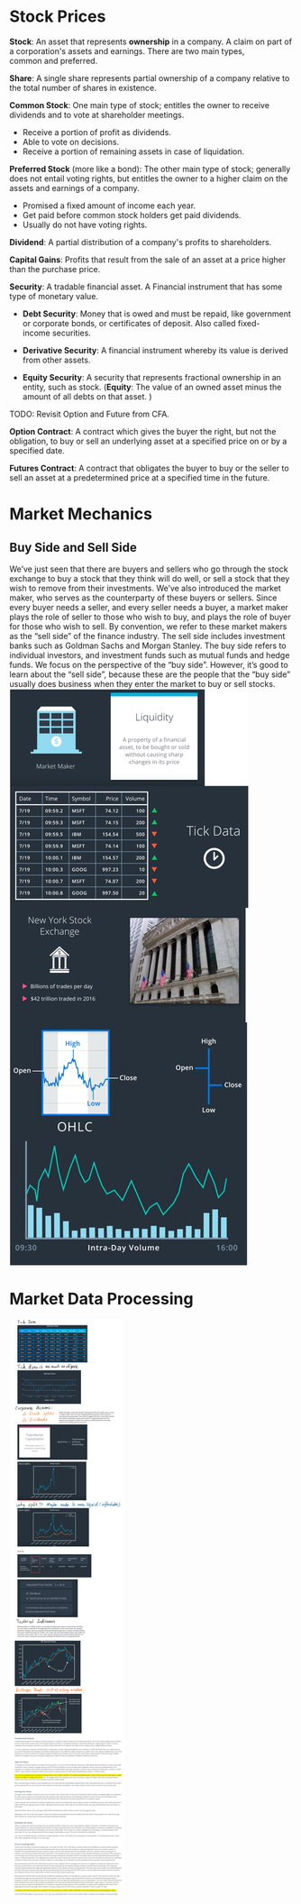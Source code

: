 # Stock Prices

**Stock**: An asset that represents **ownership** in a company. A claim on part of a corporation's assets and earnings. There are two main types, common and preferred.


**Share**: A single share represents partial ownership of a company relative to the total number of shares in existence.

**Common Stock**: One main type of stock; entitles the owner to receive dividends and to vote at shareholder meetings.
* Receive a portion of profit as dividends.
* Able to vote on decisions.
* Receive a portion of remaining assets in case of liquidation.
  
**Preferred Stock** (more like a bond): The other main type of stock; generally does not entail voting rights, but entitles the owner to a higher claim on the assets and earnings of a company.
* Promised a fixed amount of income each year.
* Get paid before common stock holders get paid dividends.
* Usually do not have voting rights.

**Dividend**: A partial distribution of a company's profits to shareholders.

**Capital Gains**: Profits that result from the sale of an asset at a price higher than the purchase price.

**Security**: A tradable financial asset. A Financial instrument that has some type of monetary value.

* **Debt Security**: Money that is owed and must be repaid, like government or corporate bonds, or certificates of deposit. Also called fixed-income securities.

* **Derivative Security**: A financial instrument whereby its value is derived from other assets.

* **Equity Security**: A security that represents fractional ownership in an entity, such as stock. (**Equity**: The value of an owned asset minus the amount of all debts on that asset.
)

TODO: Revisit Option and Future from CFA.

**Option Contract**: A contract which gives the buyer the right, but not the obligation, to buy or sell an underlying asset at a specified price on or by a specified date.

**Futures Contract**: A contract that obligates the buyer to buy or the seller to sell an asset at a predetermined price at a specified time in the future.

# Market Mechanics

## Buy Side and Sell Side
We’ve just seen that there are buyers and sellers who go through the stock exchange to buy a stock that they think will do well, or sell a stock that they wish to remove from their investments. We’ve also introduced the market maker, who serves as the counterparty of these buyers or sellers. Since every buyer needs a seller, and every seller needs a buyer, a market maker plays the role of seller to those who wish to buy, and plays the role of buyer for those who wish to sell. By convention, we refer to these market makers as the “sell side” of the finance industry. The sell side includes investment banks such as Goldman Sachs and Morgan Stanley. The buy side refers to individual investors, and investment funds such as mutual funds and hedge funds. We focus on the perspective of the “buy side”. However, it’s good to learn about the “sell side”, because these are the people that the “buy side” usually does business when they enter the market to buy or sell stocks.
![](2020-04-21-23-07-52.png)

# Market Data Processing
![](2020-04-21-23-09-15.png)